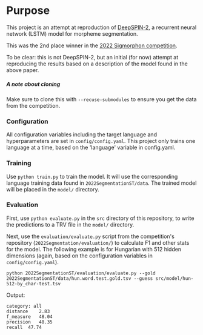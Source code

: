 # Purpose
This project is an attempt at reproduction of [DeepSPIN-2](https://aclanthology.org/2022.sigmorphon-1.14/), a recurrent neural network (LSTM) model for morpheme segmentation.

This was the 2nd place winner in the [2022 Sigmorphon competition](https://github.com/sigmorphon/2022SegmentationST/).

To be clear: this is not DeepSPIN-2, but an initial (for now) attempt at reproducing the results based on a description of the model found in the above paper.

##### A note about cloning
Make sure to clone this with `--recuse-submodules` to ensure you get the data from the competition.

### Configuration
All configuration variables including the target language and hyperparameters are set in `config/config.yaml`. This project only trains one language at a time, based on the 'language' variable in config.yaml.

### Training
Use `python train.py` to train the model. It will use the corresponding language training data found in `2022SegmentationST/data`. The trained model will be placed in the `model/` directory.

### Evaluation
First, use `python evaluate.py` in the `src` directory of this repository, to write the predictions to a TRV file in the `model/` directory.

Next, use the `evaluation/evaluate.py` script from the competition's repository (`2022Segmentation/evaluation/`) to calculate F1 and other stats for the model. The following example is for Hungarian with 512 hidden dimensions (again, based on the configuration variables in `config/config.yaml`).
```
python 2022SegmentationST/evaluation/evaluate.py --gold 2022SegmentationST/data/hun.word.test.gold.tsv --guess src/model/hun-512-by_char-test.tsv
```

Output:
```
category: all
distance	2.83
f_measure	48.04
precision	48.35
recall	47.74
```



